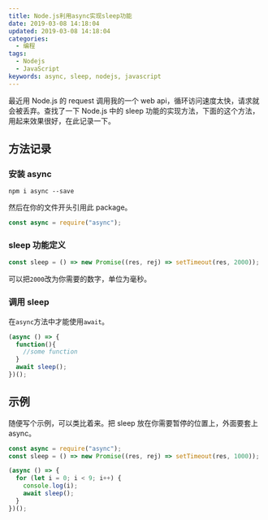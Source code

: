 ```yaml
---
title: Node.js利用async实现sleep功能
date: 2019-03-08 14:18:04
updated: 2019-03-08 14:18:04
categories:
  - 编程
tags:
  - Nodejs
  - JavaScript
keywords: async, sleep, nodejs, javascript
---
```


最近用 Node.js 的 request 调用我的一个 web api，循环访问速度太快，请求就会被丢弃。查找了一下 Node.js 中的 sleep 功能的实现方法，下面的这个方法，用起来效果很好，在此记录一下。

<!--more-->

## 方法记录

### 安装 async

```shell
npm i async --save
```

然后在你的文件开头引用此 package。

```js
const async = require("async");
```

### sleep 功能定义

```js
const sleep = () => new Promise((res, rej) => setTimeout(res, 2000));
```

可以把`2000`改为你需要的数字，单位为毫秒。

### 调用 sleep

在`async`方法中才能使用`await`。

```js
(async () => {
  function(){
    //some function
  }
  await sleep();
})();
```

## 示例

随便写个示例，可以类比着来。把 sleep 放在你需要暂停的位置上，外面要套上 async。

```js
const async = require("async");
const sleep = () => new Promise((res, rej) => setTimeout(res, 1000));

(async () => {
  for (let i = 0; i < 9; i++) {
    console.log(i);
    await sleep();
  }
})();
```

